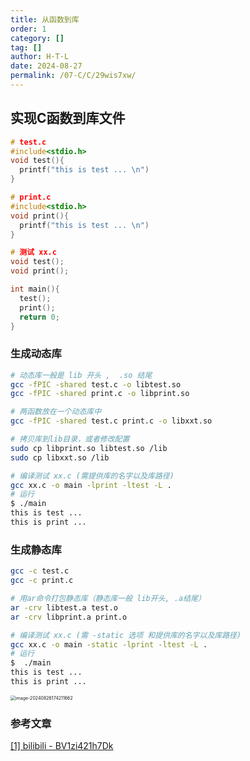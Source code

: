 ```yaml
---
title: 从函数到库
order: 1
category: []
tag: []
author: H·T·L
date: 2024-08-27
permalink: /07-C/C/29wis7xw/
---
```





## 实现C函数到库文件

```c
# test.c
#include<stdio.h>
void test(){
  printf("this is test ... \n")
}

# print.c
#include<stdio.h>
void print(){
  printf("this is test ... \n")
}

# 测试 xx.c
void test();
void print();

int main(){
  test();
  print();
  return 0;
}
```



### 生成动态库

```sh
# 动态库一般是 lib 开头 ,  .so 结尾
gcc -fPIC -shared test.c -o libtest.so
gcc -fPIC -shared print.c -o libprint.so

# 两函数放在一个动态库中
gcc -fPIC -shared test.c print.c -o libxxt.so

# 拷贝库到lib目录，或者修改配置
sudo cp libprint.so libtest.so /lib
sudo cp libxxt.so /lib

# 编译测试 xx.c (需提供库的名字以及库路径)
gcc xx.c -o main -lprint -ltest -L .
# 运行
$ ./main
this is test ...
this is print ...
```





### 生成静态库

```sh
gcc -c test.c
gcc -c print.c

# 用ar命令打包静态库（静态库一般 lib开头, .a结尾）
ar -crv libtest.a test.o
ar -crv libprint.a print.o

# 编译测试 xx.c (需 -static 选项 和提供库的名字以及库路径)
gcc xx.c -o main -static -lprint -ltest -L .
# 运行
$  ./main
this is test ...
this is print ...
```

<img src="https://images.hicoding.top/i/2024/08/26/st7sq7-3.webp" alt="image-20240826174211662" style="zoom: 50%;" />



### 参考文章

[[1] bilibili - BV1zi421h7Dk](https://www.bilibili.com/video/BV1zi421h7Dk/?spm_id_from=333.1007.top_right_bar_window_history.content.click&vd_source=b228bd46ba1fa2f17fbfc85871bb7759) 